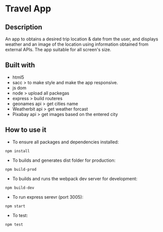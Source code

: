 # Travel App
## Description 
An app to obtains a desired trip location & date from the user, and displays weather and an image of the location using information obtained from external APIs. The app suitable for all screen's size.
## Built with 
- html5
- sacc > to make style and make the app responsive.
- js dom
- node > upload all packegas
- express > build routeres
- geonames api > get cities name
- Weatherbit api > get weather forcast
- Pixabay api > get images based on the entered city
## How to use it 
- To ensure all packages and dependencies installed:

`npm install`

- To builds and generates dist folder for production:

`npm build-prod`

- To builds and runs the webpack dev server for development:

`npm build-dev`

- To run express serevr (port 3005):

`npm start`

- To test:

`npm test`
